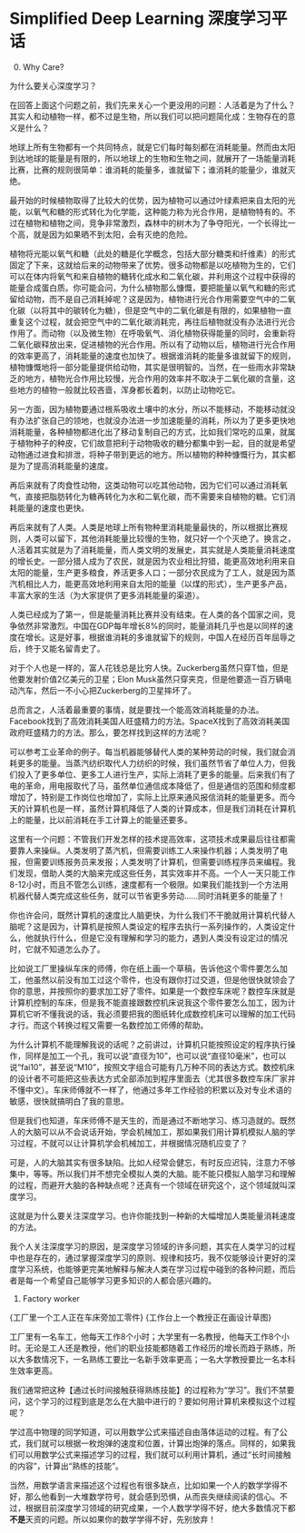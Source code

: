 # Simplified Deep Learning 深度学习平话

0. Why Care?

为什么要关心深度学习？

在回答上面这个问题之前，我们先来关心一个更没用的问题：人活着是为了什么？其实人和动植物一样，都不过是生物，所以我们可以把问题简化成：生物存在的意义是什么？

地球上所有生物都有一个共同特点，就是它们每时每刻都在消耗能量。然而由太阳到达地球的能量是有限的，所以地球上的生物和生物之间，就展开了一场能量消耗比赛，比赛的规则很简单：谁消耗的能量多，谁就留下；谁消耗的能量少，谁就灭绝。

最开始的时候植物取得了比较大的优势，因为植物可以通过叶绿素把来自太阳的光能，以氧气和糖的形式转化为化学能，这种能力称为光合作用，是植物特有的。不过在植物和植物之间，竞争非常激烈，森林中的树木为了争夺阳光，一个长得比一个高，就是因为如果晒不到太阳，会有灭绝的危险。

植物将光能以氧气和糖（此处的糖是化学概念，包括大部分糖类和纤维素）的形式固定了下来，这就给后来的动物带来了优势。很多动物都是以吃植物为生的，它们可以在体内将氧气和来自植物的糖转化成水和二氧化碳，并利用这个过程中获得的能量合成蛋白质。你可能会问，为什么植物那么慷慨，要把能量以氧气和糖的形式留给动物，而不是自己消耗掉呢？这是因为，植物进行光合作用需要空气中的二氧化碳（以将其中的碳转化为糖），但是空气中的二氧化碳是有限的，如果植物一直重复这个过程，就会把空气中的二氧化碳消耗完，再往后植物就没有办法进行光合作用了。而动物（以及微生物）在呼吸氧气、消化植物获得能量的同时，会重新将二氧化碳释放出来，促进植物的光合作用。所以有了动物以后，植物进行光合作用的效率更高了，消耗能量的速度也加快了。根据谁消耗的能量多谁就留下的规则，植物慷慨地将一部分能量提供给动物，其实是很明智的。当然，在一些雨水非常缺乏的地方，植物光合作用比较慢，光合作用的效率并不取决于二氧化碳的含量，这些地方的植物一般就比较吝啬，浑身都长着刺，以防止动物吃它。

另一方面，因为植物要通过根系吸收土壤中的水分，所以不能移动，不能移动就没有办法扩张自己的领地，也就没办法进一步加速能量的消耗，所以为了更多更快地消耗能量，各种植物都进化出了移动复制自己的方式，比如我们常吃的瓜果，就属于植物种子的种皮，它们故意把利于动物吸收的糖分都集中到一起，目的就是希望动物通过进食和排泄，将种子带到更远的地方。所以植物的种种慷慨行为，其实都是为了提高消耗能量的速度。

再后来就有了肉食性动物，这类动物可以吃其他动物，因为它们可以通过消耗氧气，直接把脂肪转化为糖再转化为水和二氧化碳，而不需要来自植物的糖。它们消耗能量的速度也更快。

再后来就有了人类。人类是地球上所有物种里消耗能量最快的，所以根据比赛规则，人类可以留下，其他消耗能量比较慢的生物，就只好一个个灭绝了。换言之，人活着其实就是为了消耗能量，而人类文明的发展史，其实就是人类能量消耗速度的增长史。一部分猎人成为了农民，就是因为农业相比狩猎，能更高效地利用来自太阳的能量，生产更多粮食，养活更多人口；一部分农民成为了工人，就是因为蒸汽机相比人力，能更高效地利用来自太阳的能量（以煤的形式），生产更多产品，丰富大家的生活（为大家提供了更多消耗能量的渠道）。

人类已经成为了第一，但是能量消耗比赛并没有结束。在人类的各个国家之间，竞争依然非常激烈。中国在GDP每年增长8%的同时，能量消耗几乎也是以同样的速度在增长。这是好事，根据谁消耗的多谁就留下的规则，中国人在经历百年屈辱之后，终于又能名留青史了。

对于个人也是一样的，富人花钱总是比穷人快。Zuckerberg虽然只穿T恤，但是他要发射价值2亿美元的卫星；Elon Musk虽然只穿夹克，但是他要造一百万辆电动汽车，然后一不小心把Zuckerberg的卫星摔坏了。

总而言之，人活着最重要的事情，就是要找一个能高效消耗能量的办法。Facebook找到了高效消耗美国人旺盛精力的方法。SpaceX找到了高效消耗美国政府旺盛精力的方法。那么，要怎样找到这样的方法呢？

可以参考工业革命的例子。每当机器能够替代人类的某种劳动的时候，我们就会消耗更多的能量。当蒸汽纺织取代人力纺织的时候，我们虽然节省了单位人力，但我们投入了更多单位、更多工人进行生产，实际上消耗了更多的能量。后来我们有了电的革命，用电报取代了马，虽然单位通信成本降低了，但是通信的范围和频度都增加了，特别是工作岗位也增加了，实际上比原来通风报信消耗的能量更多。而今天的计算机也是一样，虽然计算机降低了人类的计算成本，但是我们消耗在计算机上的能量，比以前消耗在手工计算上的能量还要多。

这里有一个问题：不管我们开发怎样的技术提高效率，这项技术成果最后往往都需要靠人来操纵。人类发明了蒸汽机，但需要训练工人来操作机器；人类发明了电报，但需要训练报务员来发报；人类发明了计算机，但需要训练程序员来编程。我们发现，借助人类的大脑来完成这些任务，其实效率并不高。一个人一天只能工作8-12小时，而且不管怎么训练，速度都有一个极限。如果我们能找到一个方法用机器代替人类完成这些任务，就可以节省更多劳动……同时消耗更多的能量了！

你也许会问，既然计算机的速度比人脑更快，为什么我们不干脆就用计算机代替人脑呢？这是因为，计算机是按照人类设定的程序去执行一系列操作的，人类设定什么，他就执行什么，但是它没有理解和学习的能力，遇到人类没有设定过的情况时，它就不知道怎么办了。

比如说工厂里操纵车床的师傅，你在纸上画一个草稿，告诉他这个零件要怎么加工，他虽然以前没有加工过这个零件，也没有跟你打过交道，但是他很快就领会了你的意思，并按照你的要求加工好了零件。如果是一个数控车床呢？数控车床就是计算机控制的车床，但是我不能直接跟数控机床说我这个零件要怎么加工，因为计算机它听不懂我说的话，我必须要把我的图纸转化成数控机床可以理解的加工代码才行。而这个转换过程又需要一名数控加工师傅的帮助。

为什么计算机不能理解我说的话呢？之前讲过，计算机只能按照设定的程序执行操作，同样是加工一个孔，我可以说“直径为10”，也可以说“直径10毫米”，也可以说“fai10”，甚至说“M10”，按照文字组合可能有几万种不同的表达方式。数控机床的设计者不可能把这些表达方式全部添加到程序里面去（尤其很多数控车床厂家并不懂中文）。车床师傅就不一样了，他通过多年工作经验的积累以及对专业术语的敏感，很快就搞明白了我的意思。

但是我们也知道，车床师傅不是天生的，而是通过不断地学习、练习造就的。既然人的大脑可以从不会说话开始，学会机械加工，那如果我们用计算机模拟人脑的学习过程，不就可以让计算机学会机械加工，并根据情况随机应变了？

可是，人的大脑其实有很多缺陷。比如人经常会健忘，有时反应迟钝，注意力不够集中，等等。所以我们并不想完全模拟人类的大脑。能不能只模拟人脑学习和理解的过程，而避开大脑的各种缺点呢？还真有一个领域在研究这个，这个领域就叫深度学习。

这就是为什么要关注深度学习。也许你能找到一种新的大幅增加人类能量消耗速度的方法。

我个人关注深度学习的原因，是深度学习领域的许多问题，其实在人类学习的过程中也是存在的，通过掌握深度学习的原则、规律和技巧，我不仅能够设计更好的深度学习系统，也能够更完美地解释与解决人类在学习过程中碰到的各种问题，而后者是每一个希望自己能够学习更多知识的人都会感兴趣的。

1. Factory worker

{工厂里一个工人正在车床旁加工零件}
{工作台上一个教授正在画设计草图}

工厂里有一名车工，他每天工作8个小时；大学里有一名教授，他每天工作8个小时。无论是工人还是教授，他们的职业技能都随着工作经历的增长而趋于熟练，所以大多数情况下，一名熟练工要比一名新手效率更高；一名大学教授要比一名本科生效率更高。

我们通常把这种【通过长时间接触获得熟练技能】的过程称为“学习”。我们不禁要问，这个学习的过程到底是怎么在大脑中进行的？要如何用计算机来模拟这个过程呢？

学过高中物理的同学知道，可以用数学公式来描述自由落体运动的过程。有了公式，我们就可以根据一枚炮弹的速度和位置，计算出炮弹的落点。同样的，如果我们可以用数学公式来描述学习的过程，我们就可以利用计算机，通过“长时间接触的内容”，计算出“熟练的技能”。

当然，用数学语言来描述这个过程也有很多缺点，比如如果一个人的数学学得不好，那么他看到一大堆数学符号，就会感到恐惧，从而丧失继续阅读的信心。不过，根据目前深度学习领域的研究成果，一个人数学学得不好，绝大多数情况下都**不是**天资的问题。所以如果你的数学学得不好，先别放弃！

